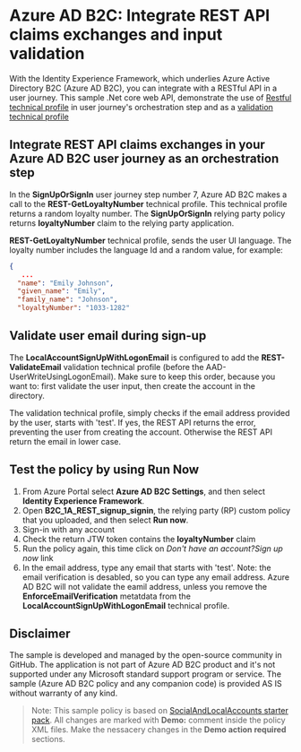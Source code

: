# Azure AD B2C: Integrate REST API claims exchanges and input validation

With the Identity Experience Framework, which underlies Azure Active Directory B2C (Azure AD B2C), you can integrate with a RESTful API in a user journey. This sample .Net core web API, demonstrate the use of [Restful technical profile](https://docs.microsoft.com/en-us/azure/active-directory-b2c/restful-technical-profile) in user journey's orchestration step and as a [validation technical profile](https://docs.microsoft.com/en-us/azure/active-directory-b2c/validation-technical-profile)

## Integrate REST API claims exchanges in your Azure AD B2C user journey as an orchestration step
In the **SignUpOrSignIn** user journey step number 7, Azure AD B2C makes a call to the **REST-GetLoyaltyNumber** technical profile. This  technical profile returns a random loyalty number. The  **SignUpOrSignIn** relying party policy returns **loyaltyNumber** claim to the relying party application.

**REST-GetLoyaltyNumber** technical profile, sends the user UI language. The loyalty number includes the language Id and a random value, for example:

```JSON
{
   ... 
  "name": "Emily Johnson",
  "given_name": "Emily",
  "family_name": "Johnson",
  "loyaltyNumber": "1033-1282"

``` 

## Validate user email during sign-up 
The **LocalAccountSignUpWithLogonEmail** is configured to add the **REST-ValidateEmail** validation technical profile (before the AAD-UserWriteUsingLogonEmail). Make sure to keep this order, because you want to: first validate the user input, then create the account in the directory.

The validation technical profile, simply checks if the email address provided by the user, starts with 'test'. If yes, the REST API returns the error, preventing the user from creating the account. Otherwise the REST API return the email in lower case. 

## Test the policy by using Run Now
1. From Azure Portal select **Azure AD B2C Settings**, and then select **Identity Experience Framework**.
1. Open **B2C_1A_REST_signup_signin**, the relying party (RP) custom policy that you uploaded, and then select **Run now**.
1. Sign-in with any account
1. Check the return JTW token contains the **loyaltyNumber** claim
1. Run the policy again, this time click on *Don't have an account?Sign up now* link
1. In the email address, type any email that starts with 'test'. Note: the email verification is desabled, so you can type any email address. Azure AD B2C will not validate the eamil address, unless you remove the **EnforceEmailVerification** metatdata from the **LocalAccountSignUpWithLogonEmail** technical profile.


## Disclaimer
The sample is developed and managed by the open-source community in GitHub. The application is not part of Azure AD B2C product and it's not supported under any Microsoft standard support program or service. The sample (Azure AD B2C policy and any companion code) is provided AS IS without warranty of any kind.

> Note:  This sample policy is based on [SocialAndLocalAccounts starter pack](https://github.com/Azure-Samples/active-directory-b2c-custom-policy-starterpack/tree/master/SocialAndLocalAccounts). All changes are marked with **Demo:** comment inside the policy XML files. Make the nessacery changes in the **Demo action required** sections.
